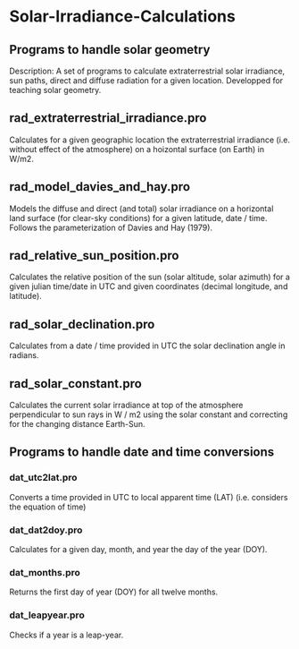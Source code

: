# Solar-Irradiance-Calculations

## Programs to handle solar geometry

Description: A set of programs to calculate extraterrestrial solar irradiance, sun paths, direct and diffuse radiation for a given location. Developped for teaching solar geometry.

## rad_extraterrestrial_irradiance.pro

Calculates for a given geographic location the extraterrestrial irradiance (i.e. without effect of the atmosphere) on a hoizontal surface (on Earth) in W/m2.

## rad_model_davies_and_hay.pro

Models the diffuse and direct (and total) solar irradiance on a horizontal land surface (for clear-sky conditions) for a given latitude, date / time. Follows the parameterization of Davies and Hay (1979).

## rad_relative_sun_position.pro

Calculates the relative position of the sun (solar altitude, solar azimuth) for a given julian time/date in UTC and given coordinates (decimal longitude, and latitude).

## rad_solar_declination.pro

Calculates from a date / time provided in UTC the solar declination angle in radians.

## rad_solar_constant.pro

Calculates the current solar irradiance at top of the atmosphere perpendicular to sun rays in W / m2 using the solar constant and correcting for the changing distance Earth-Sun.

## Programs to handle date and time conversions

### dat_utc2lat.pro

Converts a time provided in UTC to local apparent time (LAT) (i.e. considers the equation of time)

### dat_dat2doy.pro

Calculates for a given day, month, and year the day of the year (DOY).

### dat_months.pro

Returns the first day of year (DOY) for all twelve months. 

### dat_leapyear.pro

Checks if a year is a leap-year.
